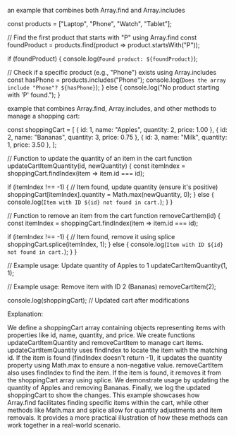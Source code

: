  an example that combines both Array.find and Array.includes
 
 const products = ["Laptop", "Phone", "Watch", "Tablet"];

// Find the first product that starts with "P" using Array.find
const foundProduct = products.find(product => product.startsWith("P"));

if (foundProduct) {
  console.log(`Found product: ${foundProduct}`);

  // Check if a specific product (e.g., "Phone") exists using Array.includes
  const hasPhone = products.includes("Phone");
  console.log(`Does the array include "Phone"? ${hasPhone}`);
} else {
  console.log("No product starting with 'P' found.");
}



example that combines Array.find, Array.includes, and other methods to manage a shopping cart:

const shoppingCart = [
  { id: 1, name: "Apples", quantity: 2, price: 1.00 },
  { id: 2, name: "Bananas", quantity: 3, price: 0.75 },
  { id: 3, name: "Milk", quantity: 1, price: 3.50 },
];

// Function to update the quantity of an item in the cart
function updateCartItemQuantity(id, newQuantity) {
  const itemIndex = shoppingCart.findIndex(item => item.id === id);

  if (itemIndex !== -1) {
    // Item found, update quantity (ensure it's positive)
    shoppingCart[itemIndex].quantity = Math.max(newQuantity, 0);
  } else {
    console.log(`Item with ID ${id} not found in cart.`);
  }
}

// Function to remove an item from the cart
function removeCartItem(id) {
  const itemIndex = shoppingCart.findIndex(item => item.id === id);

  if (itemIndex !== -1) {
    // Item found, remove it using splice
    shoppingCart.splice(itemIndex, 1);
  } else {
    console.log(`Item with ID ${id} not found in cart.`);
  }
}

// Example usage: Update quantity of Apples to 1
updateCartItemQuantity(1, 1);

// Example usage: Remove item with ID 2 (Bananas)
removeCartItem(2);

console.log(shoppingCart); // Updated cart after modifications


Explanation:

We define a shoppingCart array containing objects representing items with properties like id, name, quantity, and price.
We create functions updateCartItemQuantity and removeCartItem to manage cart items.
updateCartItemQuantity uses findIndex to locate the item with the matching id.
If the item is found (findIndex doesn't return -1), it updates the quantity property using Math.max to ensure a non-negative value.
removeCartItem also uses findIndex to find the item.
If the item is found, it removes it from the shoppingCart array using splice.
We demonstrate usage by updating the quantity of Apples and removing Bananas.
Finally, we log the updated shoppingCart to show the changes.
This example showcases how Array.find facilitates finding specific items within the cart, while other methods like Math.max and splice allow for quantity adjustments and item removals. It provides a more practical illustration of how these methods can work together in a real-world scenario.
